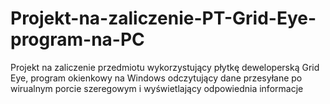 # Projekt-na-zaliczenie-PT-Grid-Eye-program-na-PC
Projekt na zaliczenie przedmiotu wykorzystujący płytkę deweloperską Grid Eye, program okienkowy na Windows odczytujący
dane przesyłane po wirualnym porcie szeregowym i wyświetlający odpowiednia informacje
